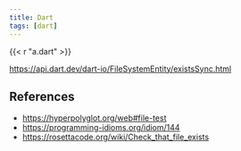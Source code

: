 ```yaml
---
title: Dart
tags: [dart]
---
```


{{< r "a.dart" >}}

<https://api.dart.dev/dart-io/FileSystemEntity/existsSync.html>

## References

- <https://hyperpolyglot.org/web#file-test>
- <https://programming-idioms.org/idiom/144>
- <https://rosettacode.org/wiki/Check_that_file_exists>
